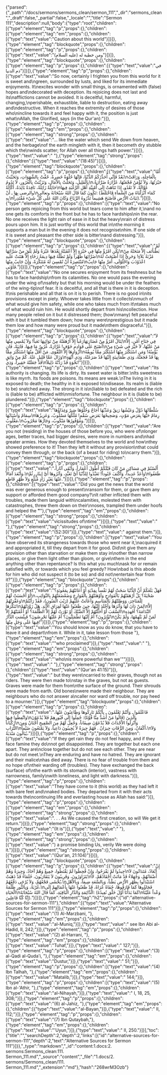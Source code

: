 {"parsed":{"_path":"/docs/sermons/sermons_clean/sermon_111","_dir":"sermons_clean","_draft":false,"_partial":false,"_locale":"","title":"Sermon 111","description":null,"body":{"type":"root","children":[{"type":"element","tag":"p","props":{},"children":[{"type":"element","tag":"em","props":{},"children":[{"type":"text","value":"Caution about this world"}]}]},{"type":"element","tag":"blockquote","props":{},"children":[{"type":"element","tag":"p","props":{},"children":[{"type":"text","value":"ومن خطبة له (عليه السلام)"}]}]},{"type":"element","tag":"blockquote","props":{},"children":[{"type":"element","tag":"p","props":{},"children":[{"type":"text","value":"في ذم الدنيا"}]}]},{"type":"element","tag":"p","props":{},"children":[{"type":"text","value":"So now, certainly I frighten you from this world for it is sweet and\ngreen, surrounded by lusts, and liked for its immediate enjoyments. It\nexcites wonder with small things, is ornamented with (false) hopes and\ndecorated with deception. Its rejoicing does not last and its\nafflictions cannot be avoided. It is deceitful, harmful, changing,\nperishable, exhaustible, liable to destruction, eating away and\ndestructive. When it reaches the extremity of desires of those who\nincline towards it and feel happy with it, the position is just what\nAllah, the Glorified, says (in the Qur'an):"}]},{"type":"element","tag":"p","props":{},"children":[{"type":"element","tag":"em","props":{},"children":[{"type":"element","tag":"strong","props":{},"children":[{"type":"text","value":"... like the water which send We down from heaven, and the herbage\nof the earth mingleth with it, then it becometh dry stubble which the\nwinds scatter; for Allah over all things hath power."}]}]},{"type":"text","value":" "},{"type":"element","tag":"strong","props":{},"children":[{"type":"text","value":"(18:45)"}]}]},{"type":"element","tag":"blockquote","props":{},"children":[{"type":"element","tag":"p","props":{},"children":[{"type":"text","value":"أَمَّا بَعْدُ فَإِنِّي أُحَذِّرُكُمُ الدُّنْيَا، فَإِنَّهَا حُلْوَةٌ خَضِرِةٌ، حُفَّتْ بِالشَّهَوَاتِ، وَتَحَبَّبَتْ\nبِالْعَاجِلَةِ، وَرَاقَتْ بِالْقَلِيلِ، وَتَحَلَّتْ بِالاْمَالِ، وَتَزَيَّنَتْ بِالْغُرُورِ، لاَ تَدُومُ\nحَبْرَتُهَا، وَلاَ تُؤْمَنُ فَجْعَتُهَا، غَرَّارَةٌ ضَرَّارَةٌ، حَائِلَةٌ زَائِلَةٌ، نَافِدَةٌ بَائِدَةٌ، أَكَّالَةٌ\nغَوَّالَةٌ، لاَ تَعْدُوـ إِذَا تَنَاهَتْ إِلَى أُمْنِيَّةِ أَهْلِ الرَّغْبَةِ فِيهَا والرضى بِهَا ـ أَنْ\nتَكُونَ كَمَا قَالَ اللهُ سُبْحَانَهُ وتعالى: (كَمَاء أَنْزَلْنَاهُ مِنَ السَّماَءِ فَاخْتَلَطَ بِهِ\nنَبَاتُ الاْرْضِ فَأَصْبَحَ هَشِيماً تَذْرُوهُ الرِّيَاحُ وَكَانَ اللهُ عَلَى كُلِّ شَيْء مُقْتَدِراً)."}]}]},{"type":"element","tag":"p","props":{},"children":[{"type":"text","value":"No person gets rejoicing from this world but tears come to him after it,\nand no one gets its comforts in the front but he has to face hardships\nin the rear. No one receives the light rain of ease in it but the heavy\nrain of distress pours upon him. It is just worthy of this world that in\nthe morning it supports a man but in the evening it does not recognise\nhim. If one side of it is sweet and pleasant the other side is bitter\nand distressing."}]},{"type":"element","tag":"blockquote","props":{},"children":[{"type":"element","tag":"p","props":{},"children":[{"type":"text","value":"لَمْ يَكُنِ امْرُؤٌ مِنْهَا فِي حَبْرَةٍ إِلاَّ أَعْقَبَتْهُ بَعْدَهَا عَبْرَةً وَلَمْ يَلْقَ منْ سَرَّائِهَا\nبَطْناًئف إِلاَّ مَنَحَتْهُ مِنْ ضَرَّائِهَا ظَهْراً وَلَمْ تَطُلَّهُ فِيهَا دِيمَةُ رَخَاءٍ إِلاَّ هَتَنَتْ عَلَيهِ\nمُزْنَةُ بَلاَءٍ! وَحَرِيٌّ إِذَا أَصْبَحَتْ لَهُ مُنْتَصِرَةً أَنْ تُمْسِيَ لَهُ مُتَنَكِّرَةً، وَإِنْ جَانِبٌ مِنْهَا\nاعْذَوْذَبَ وَاحْلَوْلَى، أَمَرَّ مِنْهَا جَانِبٌ فَأَوْبَى."}]}]},{"type":"element","tag":"p","props":{},"children":[{"type":"text","value":"No one secures enjoyment from its freshness but he has to face hardship\nfrom its calamities. No one would pass the evening under the wing of\nsafety but that his morning would be under the feathers of the wing-tip\nof fear. It is deceitful, and all that is there in it is deception. It\nis perishable and all that is on it is to perish. There is no good in\nits provisions except in piety. Whoever takes little from it collects\nmuch of what would give him safety, while one who takes much from it\ntakes much of what would ruin him. He would shortly depart from his\ncollection. How many people relied on it but it distressed them; (how\nmany) felt peaceful with it but it tumbled them down; how many were\nprestigious but it made them low and how many were proud but it made\nthem disgraceful."}]},{"type":"element","tag":"blockquote","props":{},"children":[{"type":"element","tag":"p","props":{},"children":[{"type":"text","value":"لاَ يَنَالُ امْرُؤٌ مِنْ غَضَارَتِهَارَغَباً إِلاَّ أَرْهَقَتْهُ مِنْ نَوَائِبِهَا تَعَباً! وَلاَ يُمْسِي مِنْهَا\nفِي جَنَاحِ أَمْنٍ، إِلاَّ أَصْبَحَ عَلَى قَوَادِمِ خَوْفٍ! غَرَّارَةٌ، غُرُورٌ مَا فِيهَا، فَانِيَةٌ، فَانٍ\nمَنْ عَلَيْهَا، لاَ خَيْرَ في شَيْءٍ مِنْ أَزْوَادِهَا إِلاَّ التَّقْوَى. مَنْ أَقَلَّ مِنْهَا اسْتَكْثَرَ مِمَّا\nيُؤْمِنُهُ! وَمَنِ اسْتَكْثَرَ مِنْهَا اسْتَكْثَرَ مِمَّا يُوبِقُهُ وَزَالَ عَمَّا قَلِيلٍ عَنْهُ. كُمْ مِنْ وَاثِقٍ\nبِهَا قَدْ فَجَعَتْهُ، وَذِي طُمَأْنِينَةٍ إِلَيْهَا قَدْ صَرَعَتْهُ، وَذِي أُبَّهَةٍ قَدْ جَعَلَتْهُ حَقِيراً، وَذِي\nنَخْوَةٍ قَدْ رَدَّتْهُ ذَلِيلاً!"}]}]},{"type":"element","tag":"p","props":{},"children":[{"type":"text","value":"Its authority is changing. Its life is dirty. Its sweet water is bitter.\nIts sweetness is like myrrh. Its foods are poisons. Its means are weak.\nThe living in it is exposed to death; the healthy in it is exposed to\ndisease. Its realm is (liable to be) snatched away. The strong in it is\n(liable to be) defeated and the rich is (liable to be) afflicted with\nmisfortune. The neighbour in it is (liable to be) plundered."}]},{"type":"element","tag":"blockquote","props":{},"children":[{"type":"element","tag":"p","props":{},"children":[{"type":"text","value":"سُلْطَانُهَا دُوَّلٌ وَعَيْشُهَا رَنِقٌ وَعَذْبُهَا أُجَاجٌ وَحُلْوُهَا صَبِرٌ وَغِذَاؤُهَا سِمَامٌ وَأَسْبَابُهَا\nرِمَامٌ حَيُّهَا بِعَرَضِ مَوْتٍ، وَصَحِيحُهَا بَعَرَضِ سُقْمٍ! مُلْكُهَا مَسْلُوبٌ، وَعَزِيزُهَا مَغْلُوبٌ،\nوَمَوْفُورُهَا مَنْكُوبٌ، وَجَارُهَا مَحْرُوبٌ."}]}]},{"type":"element","tag":"p","props":{},"children":[{"type":"text","value":"Are you not (residing) in the houses of those before you, who were of\nlonger ages, better traces, had bigger desires, were more in numbers and\nhad greater armies. How they devoted themselves to the world and how\nthey showed preference to it! Then they left it without any provision\nthat could convey them through, or the back (of a beast for riding) to\ncarry them."}]},{"type":"element","tag":"blockquote","props":{},"children":[{"type":"element","tag":"p","props":{},"children":[{"type":"text","value":"أَلَسْتُمْ فِي مَسَاكِنِ مَنْ كَانَ قَبْلَكُمْ أَطْوَلَ أَعْمَاراً، وَأَبْقَى آثَاراً، وَأَبْعَدَ آمَالاً،\nوَأَعَدَّ عَدِيداً، وَأَكْثَفَ جُنُوداً! تَعَبَّدُوا لِلدُّنْيَا أَيَّ تَعَبُّدٍ، وَآثَرُوهَا أَيَّ إِيثَارٍ، ثُمَّ\nظَعَفُوا عَنْهَا بَغَيْرِ زَادٍ مُبَلِّغٍ وَلاَ ظَهْرٍ قَاطِعٍ."}]}]},{"type":"element","tag":"p","props":{},"children":[{"type":"text","value":"Did you get the news that the world was ever generous enough to present\nransom for them, or gave them any support or afforded them good company?\nIt rather inflicted them with troubles, made them languid with\ncalamities, molested them with catastrophes, threw them down on their\nnoses, trampled them under hoofs and helped the **\"**"},{"type":"element","tag":"em","props":{},"children":[{"type":"element","tag":"strong","props":{},"children":[{"type":"text","value":"vicissitudes of\ntime\""}]}]},{"type":"text","value":" "},{"type":"element","tag":"strong","props":{},"children":[{"type":"text","value":"(52:30)"}]},{"type":"text","value":" against them."}]},{"type":"element","tag":"p","props":{},"children":[{"type":"text","value":"You have observed its strangeness towards those who went near it,\nacquired it and appropriated it, till they depart from it for good. Did\nit give them any provision other than starvation or make them stay in\nother than narrow places, or give them light other than gloom, or give\nthem in the end anything other than repentance? Is this what you much\nask for or remain satisfied with, or towards which you feel greedy? How\nbad is this abode for him who did not suspect it (to be so) and did not\nentertain fear from it?"}]},{"type":"element","tag":"blockquote","props":{},"children":[{"type":"element","tag":"p","props":{},"children":[{"type":"text","value":"فَهَلْ بَلَغَكُمْ أَنَّ الدُّنْيَا سَخَتْ لَهُمْ نَفْساً بِفِدْيَةٍ أَوْ أَعَانَتْهُمْ بِمَعُونَةٍ؟ أَوْ أَحْسَنَتْ لَهُمْ\nصُحْبَةً؟ بَلْ أَرْهَقَتْهُمْ بَالْفَوَادِحِ وَأوْهَنَتْهُمْ بِالْقَوَارِعِ وَضَعْضَعَتْهُمْ بِالنَّوَائِبِ، وَعَفَّرَتْهُمْ\nلِلْمَنَاخِرَ، وَوَطِئَتْهُمْ بَالْمَنَاسِمِ وَأَعَانَتْ عَلَيْهِمْ (رَيْبَ الْمَنُونِ)، فَقَدْ رَأَيْتُمْ تَنَكُّرَهَا\nلِمَنْ دَانَ لَهَا وَآثَرَهَا وَأَخْلَدَ إِلَيْهَا، حِينَ ظَعَنُوا عَنْهَا لَفِرَاقِ الاْبَدِ. هَلْ زَوَّدَتْهُمْ\nإِلاَّ السَّغَبَ أَوْ أَحَلَّتْهُمْ إِلاَّ الضَّنْكَ أوْ نَوَّرَتْ لَهُمْ إِلاَّ الظُّلْمَةَ؟ أَوْ أَعْقَبَتْهُمْ إِلاَّ\nالنَّدَامَةَ؟ أَفَهذِهِ تُؤْثِرُونَ؟ أَمْ إِلَيْهَا تَطْمَئِنُّونَ؟ أَمْ عَلَيْهَا تَحْرِصُونَ؟ فَبِئْسَتِ الدَّارُ\nلَمَنْ لَمْ يَتَّهِمْهَا، وَلَمْ يَكُنْ فِيهَا عَلَى وَجَلٍ مِنْهَا!"}]}]},{"type":"element","tag":"p","props":{},"children":[{"type":"text","value":"You should know as you do know, that you have to leave it and depart\nfrom it. While in it, take lesson from those "},{"type":"element","tag":"em","props":{},"children":[{"type":"text","value":"\"who proclaimed"}]},{"type":"text","value":" "},{"type":"element","tag":"em","props":{},"children":[{"type":"element","tag":"strong","props":{},"children":[{"type":"text","value":"'who\nis more powerful than we'\""}]}]},{"type":"text","value":" "},{"type":"element","tag":"strong","props":{},"children":[{"type":"text","value":"(Qur'an 41:15)"}]},{"type":"text","value":" but they were\ncarried to their graves, though not as riders. They were then made to\nstay in the graves, but not as guests. Graves were made for them from\nthe surface of the ground. Their shrouds were made from earth. Old bones\nwere made their neighbour. They are neighbours who do not answer a\ncaller nor ward off trouble, nor pay heed to a mourner."}]},{"type":"element","tag":"blockquote","props":{},"children":[{"type":"element","tag":"p","props":{},"children":[{"type":"text","value":"فَاعْلَمُوا ـ وَأَنْتُمْ تَعْلَمُونَ ـ بِأَنَّكُمْ تَارِكُوهَا وَظَاعِنُونَ عَنْهَا، وَاتَّعِظُوا فِيهَا\nبِالَّذِينَ (قَالُوا مَنْ أَشَدُّ مِنَّا قُوَّةً): حُمِلُوا إِلَى قُبُورِهِمْ فَلاَ يُدْعَوْنَ رُكْبَاناً\nوَأُنْزِلُوا الاْجْدَاثَ فَلاَ يُدْعَوْنَ ضِيفَاناً، وَجُعِلَ لَهُمْ مِنَ الصَّفِيحِ أَجْنَانٌ وَمِنَ التُّرَابِ\nأَكْفَانٌ، وَمِنَ الرُّفَاتِ جِيرَانٌ . فَهُمْ جِيرَةٌ لاَ يُجِيبُونَ دَاعِياً، وَلاَ يَمْنَعُونَ ضَيْماً،\nوَلاَ يُبَالُونَ مَنْدَبَةً،"}]}]},{"type":"element","tag":"p","props":{},"children":[{"type":"text","value":"If they get rain they do not feel happy, and if they face famine they do\nnot get disappointed. They are together but each one apart. They are\nclose together but do not see each other. They are near but do not meet.\nThey are enduring and have no hatred. They are ignorant and their malice\nhas died away. There is no fear of trouble from them and no hope of\ntheir warding off (troubles). They have exchanged the back (surface) of\nthe earth with its stomach (interior), vastness with narrowness, family\nwith loneliness, and light with darkness."}]},{"type":"element","tag":"p","props":{},"children":[{"type":"text","value":"They have come to it (this world) as they had left it with bare feet and\nnaked bodies. They departed from it with their acts towards the\ncontinuing life and everlasting house as Allah has said:"}]},{"type":"element","tag":"p","props":{},"children":[{"type":"element","tag":"em","props":{},"children":[{"type":"element","tag":"strong","props":{},"children":[{"type":"text","value":". . . As We caused the first creation, so will We get it return."}]}]},{"type":"element","tag":"strong","props":{},"children":[{"type":"text","value":"(It is"}]},{"type":"text","value":" "},{"type":"element","tag":"em","props":{},"children":[{"type":"element","tag":"strong","props":{},"children":[{"type":"text","value":") a promise binding Us, verily We were doing it."}]}]},{"type":"element","tag":"strong","props":{},"children":[{"type":"text","value":"(Qur'an, 21:104)"}]}]},{"type":"element","tag":"blockquote","props":{},"children":[{"type":"element","tag":"p","props":{},"children":[{"type":"text","value":"إِنْ جِيدُوا لَمْ يَفْرَحُوا، وَإِنْ قُحِطُوا لَمْ يَقْنَطُوا، جَمِيعٌ وَهُمْ آحَادٌ، وَجِيرَةٌ وَهُمْ\nأَبْعَادٌ، مُتَدَانُونَ لاَ يَتَزَاوَرُونَ، وَقَرِيبُونَ لاَ يَتَقَارَبُونَ، حُلَمَاءُ قَدْ ذَهَبَتْ\nأَضْغَانُهُمْ، وَجُهَلاءُ قَدْ مَاتَتْ أَحْقَادُهُمْ، لاَ يُخْشَى فَجْعُهُمْ، وَلاَ يُرْجَى دَفْعُهُمْ،\nاسْتَبْدَلُوا بِظَهْرِ الاْرْضِ بَطْناً، وَبِالسَّعَةِ ضِيقاً، وَبِالاْهْلِ غُرْبَةً، وَبِالنُّورِ ظُلْمَةً،\nفَجَاؤُوهَا كَمَا فَارَقُوهَا، حُفَاةً عُرَاةً، قَدْ ظَعَنُوا عَنْهَا بِأَعْمَالِهِمْ إِلَى الْحَيَاةِ\nالْدَّائِمَةِ وَالدَّارِ الْبَاقِيَةِ، كَمَا قَالَ اللهُ سُبْحَانَهُ: (كَمَا بَدَأْنَا أَوَّلَ خَلْق نُعِيدُهُ\nوَعْداً عَلَيْنَا إِنَّا كُنَّا فَاعِلِينَ)."}]}]},{"type":"element","tag":"h2","props":{"id":"alternative-sources-for-sermon-111"},"children":[{"type":"text","value":"Alternative Sources for Sermon 111"}]},{"type":"element","tag":"p","props":{},"children":[{"type":"text","value":"(1) Al-Marzbani, "},{"type":"element","tag":"em","props":{},"children":[{"type":"text","value":"al-Muniq,"}]},{"type":"text","value":" see Ibn Abi al-Hadid, II, 242;"}]},{"type":"element","tag":"p","props":{},"children":[{"type":"text","value":"(2) al-Harrani, "},{"type":"element","tag":"em","props":{},"children":[{"type":"text","value":"Tuhaf,"}]},{"type":"text","value":" 127;"}]},{"type":"element","tag":"p","props":{},"children":[{"type":"text","value":"(3) al-Qadi al-Quda'i, "},{"type":"element","tag":"em","props":{},"children":[{"type":"text","value":"Dustur,"}]},{"type":"text","value":" 51;"}]},{"type":"element","tag":"p","props":{},"children":[{"type":"text","value":"(4) Ibn Talhah, "},{"type":"element","tag":"em","props":{},"children":[{"type":"text","value":"Matalib,"}]},{"type":"text","value":" 144;"}]},{"type":"element","tag":"p","props":{},"children":[{"type":"text","value":"(5) Ibn al-'Athir, "},{"type":"element","tag":"em","props":{},"children":[{"type":"text","value":"al-Nihayah,"}]},{"type":"text","value":" I, 18, 25, 308;"}]},{"type":"element","tag":"p","props":{},"children":[{"type":"text","value":"(6) al-Jahiz, "},{"type":"element","tag":"em","props":{},"children":[{"type":"text","value":"al-Bayan,"}]},{"type":"text","value":" II, 112;"}]},{"type":"element","tag":"p","props":{},"children":[{"type":"text","value":"(7) Ibn Qutaybah,"},{"type":"element","tag":"em","props":{},"children":[{"type":"text","value":"'Uyun,"}]},{"type":"text","value":" II, 250."}]}],"toc":{"title":"","searchDepth":2,"depth":2,"links":[{"id":"alternative-sources-for-sermon-111","depth":2,"text":"Alternative Sources for Sermon 111"}]}},"_type":"markdown","_id":"content:1.docs:2. sermons:Sermons_clean:111. Sermon_111.md","_source":"content","_file":"1.docs/2. sermons/Sermons_clean/111. Sermon_111.md","_extension":"md"},"hash":"268wrM3Ozb"}